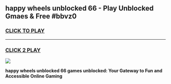
## happy wheels unblocked 66 - Play Unblocked Gmaes & Free #bbvz0
<h3>
<a href="https://news.freeplayer.one?title=happy_wheels_unblocked_66&ref=03M">CLICK TO PLAY</a></h3>
<hr>

<h3>
<a href="https://news.freeplayer.one?title=happy_wheels_unblocked_66&ref=03M">CLICK 2 PLAY</a>
  
</h3>

<a href="https://news.freeplayer.one?title=happy_wheels_unblocked_66&ref=03M"><img src="https://clearcache.store/games.png"></a>


**happy wheels unblocked 66 games unblocked: Your Gateway to Fun and Accessible Online Gaming**
